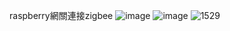 raspberry網關連接zigbee
![image](https://user-images.githubusercontent.com/56072433/137338146-b15c1195-b0c1-4d67-b3fc-8cddaad03dd5.png)
![image](https://user-images.githubusercontent.com/56072433/137338497-2dc5c82c-771d-4e46-9b8f-64053f464910.png)
![1529](https://user-images.githubusercontent.com/56072433/137339097-ee233683-0828-4152-b3bf-aa00d755a77c.jpg)
